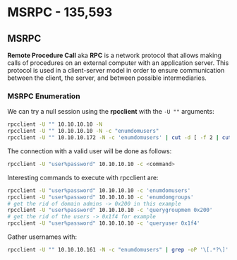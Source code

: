 # MSRPC - 135,593

## MSRPC

**Remote Procedure Call** aka **RPC** is a network protocol that allows making calls of procedures on an external computer with an application server. This protocol is used in a client-server model in order to ensure communication between the client, the server, and between possible intermediaries.

### MSRPC Enumeration

We can try a null session using the **rpcclient** with the `-U ""` arguments:

```bash
rpcclient -U "" 10.10.10.10 -N
rpcclient -U "" 10.10.10.10 -N -c "enumdomusers"
rpcclient -U "" 10.10.10.172 -N -c 'enumdomusers' | cut -d [ -f 2 | cut -d ] -f 1
```

The connection with a valid user will be done as follows:

```bash
rpcclient -U "user%password" 10.10.10.10 -c <command>
```

Interesting commands to execute with rpcclient are:

```bash
rpcclient -U "user%password" 10.10.10.10 -c 'enumdomusers'
rpcclient -U "user%password" 10.10.10.10 -c 'enumdomgroups'
# get the rid of domain admins -> 0x200 in this example
rpcclient -U "user%password" 10.10.10.10 -c 'querygroupmem 0x200'
# get the rid of the users -> 0x1f4 for example
rpcclient -U "user%password" 10.10.10.10 -c 'queryuser 0x1f4'
```

Gather usernames with:

```bash
rpcclient -U "" 10.10.10.161 -N -c "enumdomusers" | grep -oP '\[.*?\]' | grep "0x" -v | tr -d '[]' > users.txt
```

